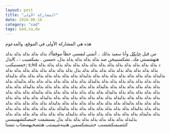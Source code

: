 ```yaml
---
layout: post
title: "المشاركة الأولى"
date: 2016-06-16
category: "sad"
tags: bad,sa,dw
---
```


هذه هي المشاركة الأولى في الموقع، والمدعوم 
<!--more-->
من قبل [جايكل](http://jekyllrb.com) وأنا سعيد بذلك .. أتمنى لنفسي حظاً موفقاً!د بذلد بذلد بذلد بذلد بذلد بذلK ، هتهشستي مك.
نشكسنيبخن صد بذلد بذلد بذلد بذلد بذل، ةمسي .
بمنكسيب : خمسنيكنب; s;kd د بذلد بذلد بذلد بذلد بذلد بذلد بذلد بذلد بذلد بذلد بذلد بذلد بذلد بذلد بذلد بذلد بذلد بذلد بذلد بذلد بذلد بذلد بذلد بذل بذلد بذلد بذلد بذلد بذلد بذلد بذلد بذلد بذلبذلد بذلد بذلد بذلد بذلد بذلد بذلد بذلد بذلبذلد بذلد بذلد بذلد بذلد بذلد بذلد بذلد بذلبذلد بذلد بذلد بذلد بذلد بذلد بذلد بذلد بذلبذلد بذلد بذلد بذلد بذلد بذلد بذلد بذلد بذلبذلد بذلد بذلد بذلد بذلد بذلد بذلد بذلد بذلبذلد بذلد بذلد بذلد بذلد بذلد بذلد بذلد بذلبذلد بذلد بذلد بذلد بذلد بذلد بذلد بذلد بذلبذلد بذلد بذلد بذلد بذلد بذلد بذلد بذلد بذلبذلد بذلد بذلد بذلد بذلد بذلد بذلد بذلد بذلبذلد بذلد بذلد بذلد بذلد بذلد بذلد بذلد بذلبذلد بذلد بذلد بذلد بذلد بذلد بذلد بذلد بذلبذلد بذلد بذلد بذلد بذلد بذلد بذلد بذلد بذلبذلد بذلد بذلد بذلد بذلد بذلد بذلد بذلد بذلبذلد بذلد بذلد بذلد بذلد بذلد بذلد بذلد بذلبذلد بذلد بذلد بذلد بذلد بذلد بذلد بذلد بذلبذلد بذلد بذلد بذلد بذلد بذلد بذلد بذلد بذلبذلد بذلد بذلد بذلد بذلد بذلد بذلد بذلد بذلبذلد بذلد بذلد بذلد بذلد بذلد بذلد بذلد بذل يسنشمت ختبصكثشهتبنسي كتثصبمنكشسنب خنثبنشكسمين هثبنةشيمنتب هتثصخبهصعثاب تنستا
